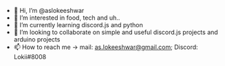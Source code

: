 - 👋 Hi, I’m @aslokeeshwar
- 👀 I’m interested in food, tech and uh..
- 🌱 I’m currently learning discord.js and python
- 💞️ I’m looking to collaborate on simple and useful discord.js projects and arduino projects
- 📫 How to reach me -> mail: as.lokeeshwar@gmail.com; Discord: Lokii#8008

<!---https://discord.com/users/554634482817171466 --->

<!---
aslokeeshwar/aslokeeshwar is a ✨ special ✨ repository because its `README.md` (this file) appears on your GitHub profile.
You can click the Preview link to take a look at your changes.
--->
